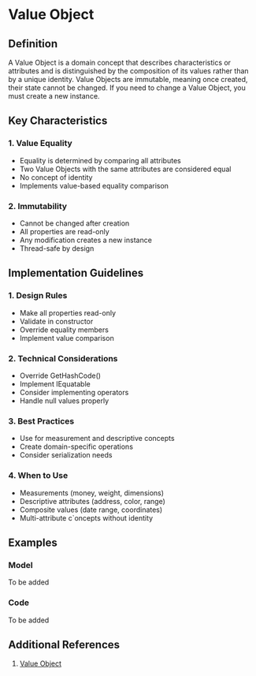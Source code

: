 # Value Object

## Definition

A Value Object is a domain concept that describes characteristics or attributes and is distinguished by the composition of its values rather than by a unique identity. Value Objects are immutable, meaning once created, their state cannot be changed. If you need to change a Value Object, you must create a new instance.

## Key Characteristics

### 1. Value Equality

- Equality is determined by comparing all attributes
- Two Value Objects with the same attributes are considered equal
- No concept of identity
- Implements value-based equality comparison

### 2. Immutability

- Cannot be changed after creation
- All properties are read-only
- Any modification creates a new instance
- Thread-safe by design

## Implementation Guidelines

### 1. Design Rules

- Make all properties read-only
- Validate in constructor
- Override equality members
- Implement value comparison

### 2. Technical Considerations

- Override GetHashCode()
- Implement IEquatable<T>
- Consider implementing operators
- Handle null values properly

### 3. Best Practices

- Use for measurement and descriptive concepts
- Create domain-specific operations
- Consider serialization needs

### 4. When to Use

- Measurements (money, weight, dimensions)
- Descriptive attributes (address, color, range)
- Composite values (date range, coordinates)
- Multi-attribute c`oncepts without identity

## Examples

### Model

To be added

### Code

To be added

## Additional References

1. [Value Object](https://martinfowler.com/bliki/ValueObject.html)
